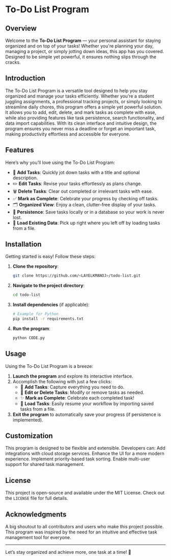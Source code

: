 # To-Do List Program

## Overview
Welcome to the **To-Do List Program** — your personal assistant for staying organized and on top of your tasks! Whether you're planning your day, managing a project, or simply jotting down ideas, this app has you covered. Designed to be simple yet powerful, it ensures nothing slips through the cracks.

## Introduction
The To-Do List Program is a versatile tool designed to help you stay organized and manage your tasks efficiently. Whether you’re a student juggling assignments, a professional tracking projects, or simply looking to streamline daily chores, this program offers a simple yet powerful solution. It allows you to add, edit, delete, and mark tasks as complete with ease, while also providing features like task persistence, search functionality, and data import capabilities. With its clean interface and intuitive design, the program ensures you never miss a deadline or forget an important task, making productivity effortless and accessible for everyone.

## Features
Here’s why you’ll love using the To-Do List Program:
- 🎯 **Add Tasks**: Quickly jot down tasks with a title and optional description.
- ✏️ **Edit Tasks**: Revise your tasks effortlessly as plans change.
- 🗑️ **Delete Tasks**: Clear out completed or irrelevant tasks with ease.
- ✅ **Mark as Complete**: Celebrate your progress by checking off tasks.
- 🗂️ **Organized View**: Enjoy a clean, clutter-free display of your tasks.
- 💾 **Persistence**: Save tasks locally or in a database so your work is never lost.
- 📂 **Load Existing Data**: Pick up right where you left off by loading tasks from a file.

## Installation
Getting started is easy! Follow these steps:

1. **Clone the repository**:
   ```bash
   git clone https://github.com/<LAYELKMANOJ>/todo-list.git
   ```

2. **Navigate to the project directory**:
   ```bash
   cd todo-list
   ```

3. **Install dependencies** (if applicable):
   ```bash
   # Example for Python
   pip install -r requirements.txt
   ```

4. **Run the program**:
   ```bash
   python CODE.py
   ```

## Usage
Using the To-Do List Program is a breeze:

1. **Launch the program** and explore its interactive interface.
2. Accomplish the following with just a few clicks:
   - 📝 **Add Tasks**: Capture everything you need to do.
   - 🔄 **Edit or Delete Tasks**: Modify or remove tasks as needed.
   - ✨ **Mark as Complete**: Celebrate each completed task!
   - 📖 **Load Tasks**: Easily resume your workflow by importing saved tasks from a file.
3. **Exit the program** to automatically save your progress (if persistence is implemented).

## Customization

This program is designed to be flexible and extensible. Developers can:
Add integrations with cloud storage services.
Enhance the UI for a more modern experience.
Implement priority-based task sorting.
Enable multi-user support for shared task management.

## License
This project is open-source and available under the MIT License. Check out the `LICENSE` file for full details.

## Acknowledgments
A big shoutout to all contributors and users who make this project possible. This program was inspired by the need for an intuitive and effective task management tool for everyone.

---

Let’s stay organized and achieve more, one task at a time! 🚀


